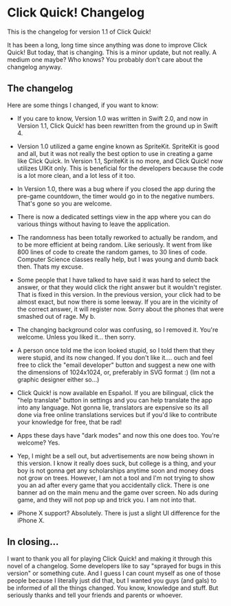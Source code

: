 # Click Quick! Changelog
This is the changelog for version 1.1 of Click Quick!

It has been a long, long time since anything was done to improve Click Quick! But today, that is changing. This is a minor update, but not really. A medium one maybe? Who knows? You probably don't care about the changelog anyway. 


## The changelog

Here are some things I changed, if you want to know:

- If you care to know, Version 1.0 was written in Swift 2.0, and now in Version 1.1, Click Quick! has been rewritten from the ground up in Swift 4.

- Version 1.0 utilized a game engine known as SpriteKit. SpriteKit is good and all, but it was not really the best option to use in creating a game like Click Quick. In Version 1.1, SpriteKit is no more, and Click Quick! now utilizes UIKit only. This is beneficial for the developers because the code is a lot more clean, and a lot less of it too.

- In Version 1.0, there was a bug where if you closed the app during the pre-game countdown, the timer would go in to the negative numbers. That's gone so you are welcome.

- There is now a dedicated settings view in the app where you can do various things without having to leave the application.

- The randomness has been totally reworked to actually be random, and to be more efficient at being random. Like seriously. It went from like 800 lines of code to create the random games, to 30 lines of code. Computer Science classes really help, but I was young and dumb back then. Thats my excuse.

- Some people that I have talked to have said it was hard to select the answer, or that they would click the right answer but it wouldn't register. That is fixed in this version. In the previous version, your click had to be almost exact, but now there is some leeway. If you are in the vicinity of the correct answer, it will register now. Sorry about the phones that were smashed out of rage. My b.

- The changing background color was confusing, so I removed it. You're welcome. Unless you liked it... then sorry.

- A person once told me the icon looked stupid, so I told them that they were stupid, and its now changed. If you don't like it.... ouch and feel free to click the "email developer" button and suggest a new one with the dimensions of 1024x1024, or, preferably in SVG format :) (Im not a graphic designer either so...)

- Click Quick! is now available en Español. If you are bilingual, click the "help translate" button in settings and you can help translate the app into any language. Not gonna lie, translators are expensive so its all done via free online translations services but if you'd like to contribute your knowledge for free, that be rad!

- Apps these days have "dark modes" and now this one does too. You're welcome? Yes.

- Yep, I might be a sell out, but advertisements are now being shown in this version. I know it really does suck, but college is a thing, and your boy is not gonna get any scholarships anytime soon and money does not grow on trees. However, I am not a tool and I'm not trying to show you an ad after every game that you accidentally click. There is one banner ad on the main menu and the game over screen. No ads during game, and they will not pop up and trick you. I am not into that.

- iPhone X support? Absolutely. There is just a slight UI difference for the iPhone X.



## In closing...

I want to thank you all for playing Click Quick! and making it through this novel of a changelog. Some developers like to say "sprayed for bugs in this version" or something cute. And I guess I can count myself as one of those people because I literally just did that, but I wanted you guys (and gals) to be informed of all the things changed. You know, knowledge and stuff. But seriously thanks and tell your friends and parents or whoever.
